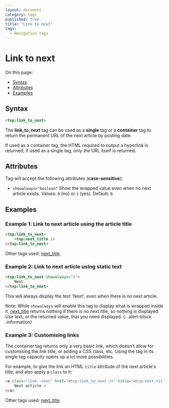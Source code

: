 ```yaml
---
layout: document
category: tags
published: true
title: "Link to next"
tags:
  - Navigation tags
---
```


# Link to next

On this page:

* [Syntax](#user-content-syntax)
* [Attributes](#user-content-attributes)
* [Examples](#user-content-examples)

## Syntax

```html
<txp:link_to_next>
```

The **link_to_next** tag can be used as a __single__ tag or a __container__ tag to return the permanent URL of the next article by posting date.

If used as a container tag, the HTML required to output a hyperlink is returned; if used as a single tag, only the URL itself is returned.

## Attributes

Tag will accept the following attributes (**case-sensitive**):

* `showalways="boolean"`
Show the wrapped value even when no next article exists.
Values: `0` (no) or `1` (yes).
Default: `0`.

## Examples

### Example 1: Link to next article using the article title

```html
<txp:link_to_next>
    <txp:next_title />
</txp:link_to_next>
```

Other tags used: [next_title](next-title).

### Example 2: Link to next article using static text

```html
<txp:link_to_next showalways="1">
    Next
</txp:link_to_next>
```

This will always display the text 'Next', even when there is no next article.

Note: While `showalways` will enable this tag to display what is wrapped inside it, [next_title](next-title) returns nothing if there is no next title, so nothing is displayed. Use text, or the returned value, that you need displayed.
{: .alert-block .information}

### Example 3: Customising links

The container tag returns only a very basic link, which doesn't allow for customising the link title, or adding a CSS class, etc. Using the tag in its single tag capacity opens up a lot more possibilities.

For example, to give the link an HTML `title` attribute of the next article's title, and also apply a `class` to it:

```html
<a class="link--next" href="<txp:link_to_next />" title="<txp:next_title />">
    Next article →
</a>
```

Other tags used: [next_title](next-title).

